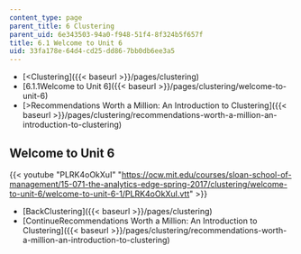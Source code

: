 ```yaml
---
content_type: page
parent_title: 6 Clustering
parent_uid: 6e343503-94a0-f948-51f4-8f324b5f657f
title: 6.1 Welcome to Unit 6
uid: 33fa178e-64d4-cd25-dd86-7bb0db6ee3a5
---
```


*   [<Clustering]({{< baseurl >}}/pages/clustering)
*   [6.1.1Welcome to Unit 6]({{< baseurl >}}/pages/clustering/welcome-to-unit-6)
*   [\>Recommendations Worth a Million: An Introduction to Clustering]({{< baseurl >}}/pages/clustering/recommendations-worth-a-million-an-introduction-to-clustering)

Welcome to Unit 6
-----------------

{{< youtube "PLRK4oOkXuI" "https://ocw.mit.edu/courses/sloan-school-of-management/15-071-the-analytics-edge-spring-2017/clustering/welcome-to-unit-6/welcome-to-unit-6-1/PLRK4oOkXuI.vtt" >}}

*   [BackClustering]({{< baseurl >}}/pages/clustering)
*   [ContinueRecommendations Worth a Million: An Introduction to Clustering]({{< baseurl >}}/pages/clustering/recommendations-worth-a-million-an-introduction-to-clustering)